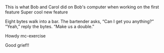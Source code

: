 This is what Bob and Carol did on Bob's computer when working on the first feature
Super cool new feature

Eight bytes walk into a bar. The bartender asks, “Can I get you anything?”
“Yeah,” reply the bytes. “Make us a double.”

Howdy mc-exercise

Good grief!!
